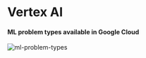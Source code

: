 # Vertex AI
#### ML problem types available in Google Cloud
![ml-problem-types](ml-problem-types.png)

